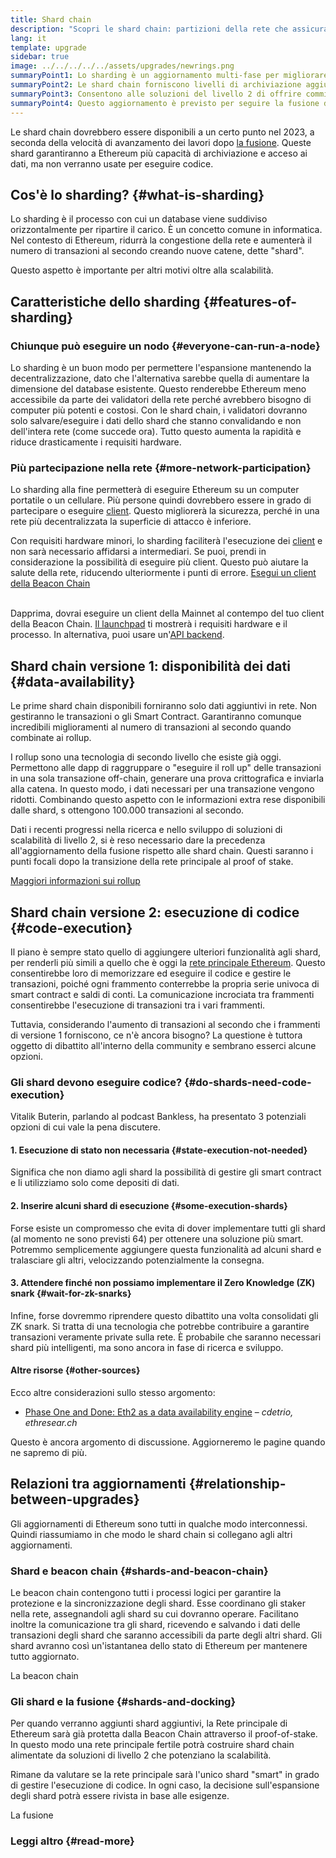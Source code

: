 ```yaml
---
title: Shard chain
description: "Scopri le shard chain: partizioni della rete che assicurano a Ethereum più capacità di transazione e maggior facilità di esecuzione."
lang: it
template: upgrade
sidebar: true
image: ../../../../../assets/upgrades/newrings.png
summaryPoint1: Lo sharding è un aggiornamento multi-fase per migliorare la scalabilità e la capacità di Ethereum.
summaryPoint2: Le shard chain forniscono livelli di archiviazione aggiuntivi e più economici per applicazioni e rollup, per memorizzare i dati.
summaryPoint3: Consentono alle soluzioni del livello 2 di offrire commissioni di transazione contenute, sfruttando la sicurezza di Ethereum.
summaryPoint4: Questo aggiornamento è previsto per seguire la fusione della Mainnet con la Beacon Chain.
---
```


<UpgradeStatus dateKey="page-upgrades-shards-date">
    Le shard chain dovrebbero essere disponibili a un certo punto nel 2023, a seconda della velocità di avanzamento dei lavori dopo <a href="/upgrades/merge/">la fusione</a>. Queste shard garantiranno a Ethereum più capacità di archiviazione e acceso ai dati, ma non verranno usate per eseguire codice.
</UpgradeStatus>

## Cos'è lo sharding? {#what-is-sharding}

Lo sharding è il processo con cui un database viene suddiviso orizzontalmente per ripartire il carico. È un concetto comune in informatica. Nel contesto di Ethereum, ridurrà la congestione della rete e aumenterà il numero di transazioni al secondo creando nuove catene, dette "shard".

Questo aspetto è importante per altri motivi oltre alla scalabilità.

## Caratteristiche dello sharding {#features-of-sharding}

### Chiunque può eseguire un nodo {#everyone-can-run-a-node}

Lo sharding è un buon modo per permettere l'espansione mantenendo la decentralizzazione, dato che l'alternativa sarebbe quella di aumentare la dimensione del database esistente. Questo renderebbe Ethereum meno accessibile da parte dei validatori della rete perché avrebbero bisogno di computer più potenti e costosi. Con le shard chain, i validatori dovranno solo salvare/eseguire i dati dello shard che stanno convalidando e non dell'intera rete (come succede ora). Tutto questo aumenta la rapidità e riduce drasticamente i requisiti hardware.

### Più partecipazione nella rete {#more-network-participation}

Lo sharding alla fine permetterà di eseguire Ethereum su un computer portatile o un cellulare. Più persone quindi dovrebbero essere in grado di partecipare o eseguire [client](/developers/docs/nodes-and-clients/). Questo migliorerà la sicurezza, perché in una rete più decentralizzata la superficie di attacco è inferiore.

Con requisiti hardware minori, lo sharding faciliterà l'esecuzione dei [client](/developers/docs/nodes-and-clients/) e non sarà necessario affidarsi a intermediari. Se puoi, prendi in considerazione la possibilità di eseguire più client. Questo può aiutare la salute della rete, riducendo ulteriormente i punti di errore. [Esegui un client della Beacon Chain](/upgrades/get-involved/)

<br />

<InfoBanner isWarning={true}>
  Dapprima, dovrai eseguire un client della Mainnet al contempo del tuo client della Beacon Chain. <a href="https://launchpad.ethereum.org" target="_blank">Il launchpad</a> ti mostrerà i requisiti hardware e il processo. In alternativa, puoi usare un'<a href="/developers/docs/apis/backend/#available-libraries">API backend</a>.
</InfoBanner>

## Shard chain versione 1: disponibilità dei dati {#data-availability}

Le prime shard chain disponibili forniranno solo dati aggiuntivi in rete. Non gestiranno le transazioni o gli Smart Contract. Garantiranno comunque incredibili miglioramenti al numero di transazioni al secondo quando combinate ai rollup.

I rollup sono una tecnologia di secondo livello che esiste già oggi. Permettono alle dapp di raggruppare o "eseguire il roll up" delle transazioni in una sola transazione off-chain, generare una prova crittografica e inviarla alla catena. In questo modo, i dati necessari per una transazione vengono ridotti. Combinando questo aspetto con le informazioni extra rese disponibili dalle shard, s ottengono 100.000 transazioni al secondo.

<InfoBanner isWarning={false}>
  Dati i recenti progressi nella ricerca e nello sviluppo di soluzioni di scalabilità di livello 2, si è reso necessario dare la precedenza all'aggiornamento della fusione rispetto alle shard chain. Questi saranno i punti focali dopo la transizione della rete principale al proof of stake.

[Maggiori informazioni sui rollup](/developers/docs/scaling/#rollups)
</InfoBanner>

## Shard chain versione 2: esecuzione di codice {#code-execution}

Il piano è sempre stato quello di aggiungere ulteriori funzionalità agli shard, per renderli più simili a quello che è oggi la [rete principale Ethereum](/glossary/#mainnet). Questo consentirebbe loro di memorizzare ed eseguire il codice e gestire le transazioni, poiché ogni frammento conterrebbe la propria serie univoca di smart contract e saldi di conti. La comunicazione incrociata tra frammenti consentirebbe l'esecuzione di transazioni tra i vari frammenti.

Tuttavia, considerando l'aumento di transazioni al secondo che i frammenti di versione 1 forniscono, ce n'è ancora bisogno? La questione è tuttora oggetto di dibattito all'interno della community e sembrano esserci alcune opzioni.

### Gli shard devono eseguire codice? {#do-shards-need-code-execution}

Vitalik Buterin, parlando al podcast Bankless, ha presentato 3 potenziali opzioni di cui vale la pena discutere.

<YouTube id="-R0j5AMUSzA" start="5841" />

#### 1. Esecuzione di stato non necessaria {#state-execution-not-needed}

Significa che non diamo agli shard la possibilità di gestire gli smart contract e li utilizziamo solo come depositi di dati.

#### 2. Inserire alcuni shard di esecuzione {#some-execution-shards}

Forse esiste un compromesso che evita di dover implementare tutti gli shard (al momento ne sono previsti 64) per ottenere una soluzione più smart. Potremmo semplicemente aggiungere questa funzionalità ad alcuni shard e tralasciare gli altri, velocizzando potenzialmente la consegna.

#### 3. Attendere finché non possiamo implementare il Zero Knowledge (ZK) snark {#wait-for-zk-snarks}

Infine, forse dovremmo riprendere questo dibattito una volta consolidati gli ZK snark. Si tratta di una tecnologia che potrebbe contribuire a garantire transazioni veramente private sulla rete. È probabile che saranno necessari shard più intelligenti, ma sono ancora in fase di ricerca e sviluppo.

#### Altre risorse {#other-sources}

Ecco altre considerazioni sullo stesso argomento:

- [Phase One and Done: Eth2 as a data availability engine](https://ethresear.ch/t/phase-one-and-done-eth2-as-a-data-availability-engine/5269/8) – _cdetrio, ethresear.ch_

Questo è ancora argomento di discussione. Aggiorneremo le pagine quando ne sapremo di più.

## Relazioni tra aggiornamenti {#relationship-between-upgrades}

Gli aggiornamenti di Ethereum sono tutti in qualche modo interconnessi. Quindi riassumiamo in che modo le shard chain si collegano agli altri aggiornamenti.

### Shard e beacon chain {#shards-and-beacon-chain}

Le beacon chain contengono tutti i processi logici per garantire la protezione e la sincronizzazione degli shard. Esse coordinano gli staker nella rete, assegnandoli agli shard su cui dovranno operare. Facilitano inoltre la comunicazione tra gli shard, ricevendo e salvando i dati delle transazioni degli shard che saranno accessibili da parte degli altri shard. Gli shard avranno così un'istantanea dello stato di Ethereum per mantenere tutto aggiornato.

<ButtonLink to="/upgrades/beacon-chain/">
  La beacon chain
</ButtonLink>

### Gli shard e la fusione {#shards-and-docking}

Per quando verranno aggiunti shard aggiuntivi, la Rete principale di Ethereum sarà già protetta dalla Beacon Chain attraverso il proof-of-stake. In questo modo una rete principale fertile potrà costruire shard chain alimentate da soluzioni di livello 2 che potenziano la scalabilità.

Rimane da valutare se la rete principale sarà l'unico shard "smart" in grado di gestire l'esecuzione di codice. In ogni caso, la decisione sull'espansione degli shard potrà essere rivista in base alle esigenze.

<ButtonLink to="/upgrades/merge/">
  La fusione
</ButtonLink>

<Divider />

### Leggi altro {#read-more}

<ShardChainsList />
